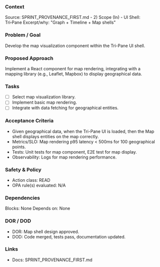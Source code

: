 ### Context
Source: SPRINT_PROVENANCE_FIRST.md - 2) Scope (In) - UI Shell: Tri‑Pane
Excerpt/why: "Graph + Timeline + Map shells"

### Problem / Goal
Develop the map visualization component within the Tri-Pane UI shell.

### Proposed Approach
Implement a React component for map rendering, integrating with a mapping library (e.g., Leaflet, Mapbox) to display geographical data.

### Tasks
- [ ] Select map visualization library.
- [ ] Implement basic map rendering.
- [ ] Integrate with data fetching for geographical entities.

### Acceptance Criteria
- Given geographical data, when the Tri-Pane UI is loaded, then the Map shell displays entities on the map correctly.
- Metrics/SLO: Map rendering p95 latency < 500ms for 100 geographical points.
- Tests: Unit tests for map component, E2E test for map display.
- Observability: Logs for map rendering performance.

### Safety & Policy
- Action class: READ
- OPA rule(s) evaluated: N/A

### Dependencies
Blocks: None
Depends on: None

### DOR / DOD
- DOR: Map shell design approved.
- DOD: Code merged, tests pass, documentation updated.

### Links
- Docs: SPRINT_PROVENANCE_FIRST.md
